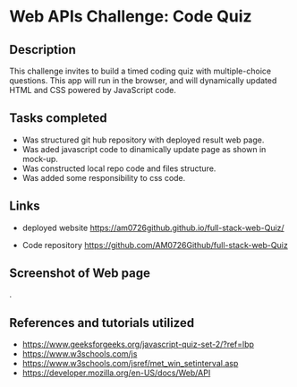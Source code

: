 # Web APIs Challenge: Code Quiz

## Description

This challenge invites to build a timed coding quiz with multiple-choice questions. This app will run in the browser, and will dynamically updated HTML and CSS powered by JavaScript code.  

## Tasks completed

* Was structured git hub repository with deployed result web page.
* Was aded javascript code to dinamically update page as shown in mock-up.
* Was constructed local repo code and files structure.
* Was added some responsibility to css code. 

## Links

* deployed website https://am0726github.github.io/full-stack-web-Quiz/

* Code repository https://github.com/AM0726Github/full-stack-web-Quiz

## Screenshot of Web page

.

## References and tutorials utilized

* https://www.geeksforgeeks.org/javascript-quiz-set-2/?ref=lbp
* https://www.w3schools.com/js
* https://www.w3schools.com/jsref/met_win_setinterval.asp
* https://developer.mozilla.org/en-US/docs/Web/API
